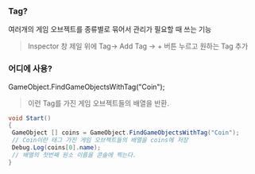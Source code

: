 ﻿### Tag?
여러개의 게임 오브젝트를 종류별로 묶어서 관리가 필요할 때 쓰는 기능  

>Inspector 창 제일 위에 Tag-> Add Tag -> + 버튼 누르고 원하는 Tag 추가

### 어디에 사용?
GameObject.FindGameObjectsWithTag("Coin");
> 이런 Tag를 가진 게임 오브젝트들의 배열을 반환.
```c#
void Start()
{
 GameObject [] coins = GameObject.FindGameObjectsWithTag("Coin");
 // Coin이란 태그 가진 게임 오브젝트들의 배열을 coins에 저장
 Debug.Log(coins[0].name);
 // 배열의 첫번째 원소 이름을 콘솔에 찍는다.
}
